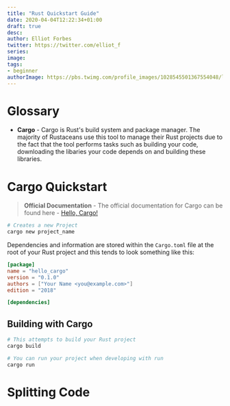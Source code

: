 ```yaml
---
title: "Rust Quickstart Guide"
date: 2020-04-04T12:22:34+01:00
draft: true
desc: 
author: Elliot Forbes
twitter: https://twitter.com/elliot_f
series: 
image: 
tags:
- beginner
authorImage: https://pbs.twimg.com/profile_images/1028545501367554048/lzr43cQv_400x400.jpg
---
```


# Glossary

* **Cargo** - Cargo is Rust's build system and package manager. The majority of Rustaceans use this tool to manage their Rust projects due to the fact that the tool performs tasks such as building your code, downloading the libaries your code depends on and building these libraries.


# Cargo Quickstart

> **Official Documentation** - The official documentation for Cargo can be found here - [Hello, Cargo!](https://doc.rust-lang.org/book/ch01-03-hello-cargo.html)

```py
# Creates a new Project
cargo new project_name 
```

Dependencies and information are stored within the `Cargo.toml` file at the root of your Rust project and this tends to look something like this:

```toml
[package]
name = "hello_cargo"
version = "0.1.0"
authors = ["Your Name <you@example.com>"]
edition = "2018"

[dependencies]
```

## Building with Cargo

```py
# This attempts to build your Rust project
cargo build

# You can run your project when developing with run
cargo run
```


# Splitting Code

